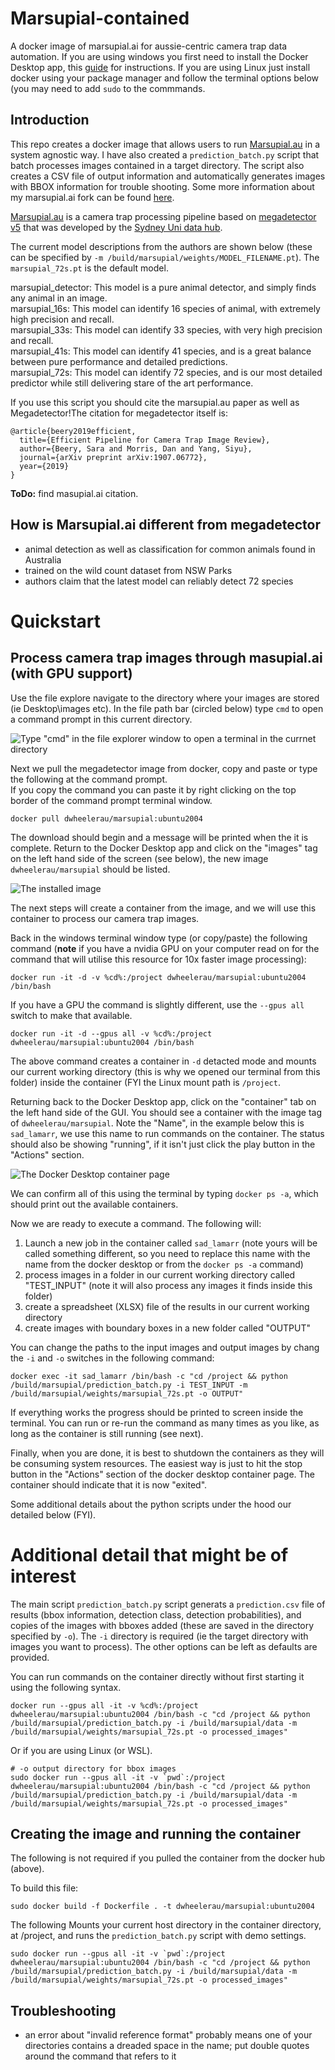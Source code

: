 # Marsupial-contained
A docker image of marsupial.ai for aussie-centric camera trap data automation. If you are using windows you first need to install the Docker Desktop app, 
this [guide](https://github.com/dwheelerau/docker-guide) for instructions. If you are using Linux just install docker using your package manager and follow the 
terminal options below (you may need to add `sudo` to the commmands.  

## Introduction  
This repo creates a docker image that allows users to run [Marsupial.au](https://github.com/Sydney-Informatics-Hub/marsupial) in a system agnostic way. I have also created a `prediction_batch.py` script that batch processes images contained in a target directory. The script also creates a CSV file of output information and automatically generates images with BBOX information for trouble shooting. Some more information about my marsupial.ai fork can be found [here](https://github.com/dwheelerau/marsupial.git).    

[Marsupial.au](https://github.com/Sydney-Informatics-Hub/marsupial) is a camera trap processing pipeline based on [megadetector v5](https://github.com/microsoft/CameraTraps) that was developed by the [Sydney Uni data hub](https://github.com/Sydney-Informatics-Hub). 

The current model descriptions from the authors are shown below (these can be specified by `-m /build/marsupial/weights/MODEL_FILENAME.pt`). The `marsupial_72s.pt` is the default model.  

marsupial_detector: This model is a pure animal detector, and simply finds any animal in an image.  
marsupial_16s: This model can identify 16 species of animal, with extremely high precision and recall.  
marsupial_33s: This model can identify 33 species, with very high precision and recall.  
marsupial_41s: This model can identify 41 species, and is a great balance between pure performance and detailed predictions.  
marsupial_72s: This model can identify 72 species, and is our most detailed predictor while still delivering stare of the art performance.  

If you use this script you should cite the marsupial.au paper as well as Megadetector!The citation for megadetector itself is:  
```
@article{beery2019efficient,
  title={Efficient Pipeline for Camera Trap Image Review},
  author={Beery, Sara and Morris, Dan and Yang, Siyu},
  journal={arXiv preprint arXiv:1907.06772},
  year={2019}
}
```
**ToDo:** find masupial.ai citation.    

## How is Marsupial.ai different from megadetector  
- animal detection as well as classification for common animals found in Australia
- trained on the wild count dataset from NSW Parks
- authors claim that the latest model can reliably detect 72 species

# Quickstart

## Process camera trap images through masupial.ai (with GPU support)  
Use the file explore navigate to the directory where your images are stored (ie Desktop\images etc). In the file path bar (circled below)
type `cmd` to open a command prompt in this current directory.  

![Type "cmd" in the file explorer window to open a terminal in the currnet directory](folder.PNG)

Next we pull the megadetector image from docker, copy and paste or type the following at the command prompt.  
If you copy the command you can paste it by right clicking on the top border of the command prompt terminal window. 

```
docker pull dwheelerau/marsupial:ubuntu2004
```

The download should begin and a message will be printed when the it is complete. Return to the Docker Desktop app and click on the "images" tag on the 
left hand side of the screen (see below), the new image `dwheelerau/marsupial` should be listed.  

![The installed image](dd1.png)

The next steps will create a container from the image, and we will use this container to process our camera trap images.  

Back in the windows terminal window type (or copy/paste) the following command (**note** if you have a nvidia
GPU on your computer read on for the command that will utilise this resource for 10x faster image processing):  
```
docker run -it -d -v %cd%:/project dwheelerau/marsupial:ubuntu2004 /bin/bash
```
If you have a GPU the command is slightly different, use the `--gpus all` switch to make that available.  

```
docker run -it -d --gpus all -v %cd%:/project dwheelerau/marsupial:ubuntu2004 /bin/bash
```

The above command creates a container in `-d` detacted mode and mounts our current working directory (this is why we opened our terminal from this folder)
inside the container (FYI the Linux mount path is `/project`.  

Returning back to the Docker Desktop app, click on the "container" tab on the left hand side of the GUI. You should see a container with the image
tag of `dwheelerau/marsupial`. Note the "Name", in the example below this is `sad_lamarr`, we use this name to run commands on the container. The status
should also be showing "running", if it isn't just click the play button in the "Actions" section.  

![The Docker Desktop container page](dd3.png)  

We can confirm all of this using the terminal by typing `docker ps -a`, which should print out the available containers.  

Now we are ready to execute a command. The following will:  
1) Launch a new job in the container called  `sad_lamarr` (note yours will be called something different, so you need to replace this name with the name from
the docker desktop or from the `docker ps -a` command)  
2) process images in a folder in our current working directory called "TEST_INPUT" (note it will also process any images it finds inside this folder)  
3) create a spreadsheet (XLSX) file of the results in our current working directory  
4) create images with boundary boxes in a new folder called "OUTPUT"

You can change the paths to the input images and output images by chang the `-i` and `-o` switches in the following command:  

```
docker exec -it sad_lamarr /bin/bash -c "cd /project && python /build/marsupial/prediction_batch.py -i TEST_INPUT -m /build/marsupial/weights/marsupial_72s.pt -o OUTPUT"
``` 

If everything works the progress should be printed to screen inside the terminal. You can run or re-run the command as many times as you like, as long 
as the container is still running (see next).  

Finally, when you are done, it is best to shutdown the containers as they will be consuming system resources. The easiest way is just to hit the 
stop button in the "Actions" section of the docker desktop container page. The container should indicate that it is now "exited".  

Some additional details about the python scripts under the hood our detailed below (FYI).  

# Additional detail that might be of interest

The main script `prediction_batch.py` script generats a `prediction.csv` file of results (bbox information, detection class, detection probabilities), and copies of the images with bboxes added (these are saved in the directory specified by `-o`). The `-i` directory is required (ie the target directory with images you want to process). The other options can be left as defaults are provided.

You can run commands on the container directly without first starting it using the following syntax.  
```
docker run --gpus all -it -v %cd%:/project dwheelerau/marsupial:ubuntu2004 /bin/bash -c "cd /project && python /build/marsupial/prediction_batch.py -i /build/marsupial/data -m /build/marsupial/weights/marsupial_72s.pt -o processed_images"
```

Or if you are using Linux (or WSL).  
```
# -o output directory for bbox images
sudo docker run --gpus all -it -v `pwd`:/project dwheelerau/marsupial:ubuntu2004 /bin/bash -c "cd /project && python /build/marsupial/prediction_batch.py -i /build/marsupial/data -m /build/marsupial/weights/marsupial_72s.pt -o processed_images"
```

## Creating the image and running the container
The following is not required if you pulled the container from the docker hub (above).  

To build this file:  

```
sudo docker build -f Dockerfile . -t dwheelerau/marsupial:ubuntu2004
```

The following Mounts your current host directory in the container directory,
at /project, and runs the `prediction_batch.py` script with demo settings.  

 
```
sudo docker run --gpus all -it -v `pwd`:/project dwheelerau/marsupial:ubuntu2004 /bin/bash -c "cd /project && python /build/marsupial/prediction_batch.py -i /build/marsupial/data -m /build/marsupial/weights/marsupial_72s.pt -o processed_images"
```

## Troubleshooting  
- an error about "invalid reference format" probably means one of your directories contains a dreaded space in the name; put double quotes around the command that refers to it

